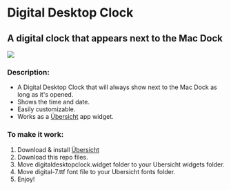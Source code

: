 # Digital Desktop Clock
## A digital clock that appears next to the Mac Dock

![](https://i.imgur.com/K8ZhrwA.png)

### Description:
* A Digital Desktop Clock that will always show next to the Mac Dock as long as it's opened.
* Shows the time and date.
* Easily customizable.
* Works as a [Übersicht](http://tracesof.net/uebersicht/) app widget.

### To make it work:
1. Download & install [Übersicht](http://tracesof.net/uebersicht/)
2. Download this repo files.
3. Move digitaldesktopclock.widget folder to your Ubersicht widgets folder.
4. Move digital-7.ttf font file to your Ubersicht fonts folder.
5. Enjoy!
